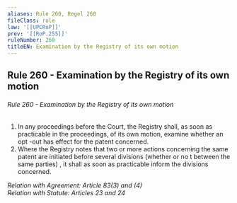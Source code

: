 ```yaml
---
aliases: Rule 260, Regel 260
fileClass: rule
law: '[[UPCRoP]]'
prev: '[[RoP.255]]'
ruleNumber: 260
titleEN: Examination by the Registry of its own motion
---
```


## Rule 260 - Examination by the Registry of its own motion

###### Rule 260 - Examination by the Registry of its own motion  
1. In any proceedings before the Court, the Registry shall, as soon as practicable in the proceedings, of its own motion, examine whether an opt -out has effect for the patent concerned.  
2. Where the Registry notes that two or more actions concerning the same patent are initiated before  several divisions  (whether or no t between the same parties) , it shall as soon as practicable inform the divisions concerned.  

*Relation with Agreement: Article 83(3) and (4)*  
*Relation with Statute: Articles 23 and 24*